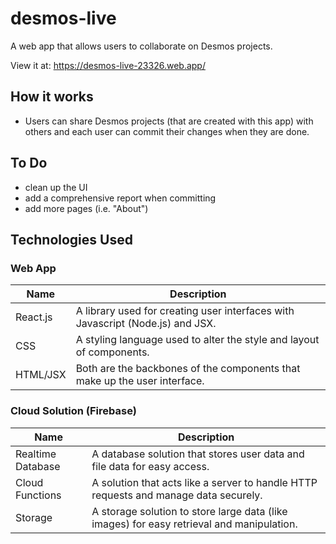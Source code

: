# desmos-live

A web app that allows users to collaborate on Desmos projects.

View it at: https://desmos-live-23326.web.app/



## How it works

- Users can share Desmos projects (that are created with this app) with others and each user can commit their changes when they are done.



## To Do

- clean up the UI
- add a comprehensive report when committing
- add more pages (i.e. "About")



## Technologies Used

### Web App

| Name     | Description                                                  |
| -------- | ------------------------------------------------------------ |
| React.js | A library used for creating user interfaces with Javascript (Node.js) and JSX. |
| CSS      | A styling language used to alter the style and layout of components. |
| HTML/JSX | Both are the backbones of the components that make up the user interface. |

### Cloud Solution (Firebase)

| Name              | Description                                                  |
| ----------------- | ------------------------------------------------------------ |
| Realtime Database | A database solution that stores user data and file data for easy access. |
| Cloud Functions   | A solution that acts like a server to handle HTTP requests and manage data securely. |
| Storage           | A storage solution to store large data (like images) for easy retrieval and manipulation. |

